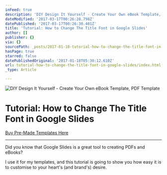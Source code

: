 ```yaml
---
inFeed: true
description: 'DIY Design It Yourself - Create Your Own eBook Template, PDF Template'
dateModified: '2017-03-17T00:26:28.798Z'
datePublished: '2017-03-17T00:26:30.401Z'
title: 'Tutorial: How to Change The Title Font in Google Slides'
author: []
publisher: {}
via: {}
sourcePath: _posts/2017-01-18-tutorial-how-to-change-the-title-font-in-google-slides.md
hasPage: true
starred: false
datePublishedOriginal: '2017-01-18T05:30:12.610Z'
url: tutorial-how-to-change-the-title-font-in-google-slides/index.html
_type: Article

---
```

![DIY Design It Yourself - Create Your Own eBook Template, PDF Template](https://the-grid-user-content.s3-us-west-2.amazonaws.com/00431939-07ad-43d7-8002-901bcfd3f194.gif)

# Tutorial: How to Change The Title Font in Google Slides
[Buy Pre-Made Templates Here][0]

---

Did you know that Google Slides is a great tool to creating PDFs and eBooks?

I use it for my templates, and this tutorial is going to show you how easy it is to customise to your heart's (and brand's) desire.

[0]: https://www.etsy.com/au/shop/eightcornerscreative